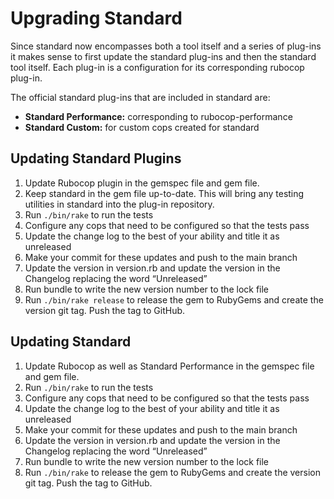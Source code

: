 # Upgrading Standard

Since standard now encompasses both a tool itself and a series of plug-ins it makes sense to first update the standard plug-ins and then the standard tool itself. Each plug-in is a configuration for its corresponding rubocop plug-in.

The official standard plug-ins that are included in standard are:

- **Standard Performance:** corresponding to rubocop-performance
- **Standard Custom:** for custom cops created for standard

## Updating Standard Plugins

1. Update Rubocop plugin in the gemspec file and gem file.
1. Keep standard in the gem file up-to-date. This will bring any testing utilities in standard into the plug-in repository.
1. Run `./bin/rake` to run the tests
1. Configure any cops that need to be configured so that the tests pass
1. Update the change log to the best of your ability and title it as unreleased
1. Make your commit for these updates and push to the main branch
1. Update the version in version.rb and update the version in the Changelog replacing the word “Unreleased”
1. Run bundle to write the new version number to the lock file
1. Run `./bin/rake release` to release the gem to RubyGems and create the version git tag. Push the tag to GitHub.

## Updating Standard

1. Update Rubocop as well as Standard Performance in the gemspec file and gem file.
1. Run `./bin/rake` to run the tests
1. Configure any cops that need to be configured so that the tests pass
1. Update the change log to the best of your ability and title it as unreleased
1. Make your commit for these updates and push to the main branch
1. Update the version in version.rb and update the version in the Changelog replacing the word “Unreleased”
1. Run bundle to write the new version number to the lock file
1. Run `./bin/rake` to release the gem to RubyGems and create the version git tag. Push the tag to GitHub.
